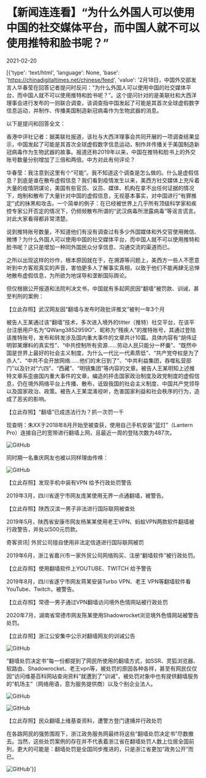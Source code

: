 # 【新闻连连看】“为什么外国人可以使用中国的社交媒体平台，而中国人就不可以使用推特和脸书呢？”

2021-02-20

[{'type': 'text/html', 'language': None, 'base': 'https://chinadigitaltimes.net/chinese/feed', 'value': '2月18日，中国外交部发言人华春莹在回答记者提问时反问：“为什么外国人可以使用中国的社交媒体平台，而中国人就不可以使用推特和脸书呢？”。这个提问针对的是美联社和大西洋理事会进行发布的一则联合调查，该调查指中国发起了可能是其首次全球虚假数字信息运动，并制作、传播美国制造新冠病毒作为生物武器的消息。

以下是提问和回答全文：

香港中评社记者：据美联社报道，该社与大西洋理事会共同开展的一项调查结果显示，中国发起了可能是其首次全球虚假数字信息运动，制作并传播关于美国制造新冠病毒作为生物武器的故事。报道还称2019年以来，中国在推特和脸书上的外交账号数量分别增加了三倍和两倍。中方对此有何评论？

华春莹：我注意到这里有个“可能”。我不知道这个调查是怎么做的。什么是虚假信息？到底是谁在散布虚假信息？我们看到疫情发生以来，美西方社交媒体上充斥着大量的疫情阴谋论，美国有些官员、议员、媒体、机构在拿不出任何证据的情况下，炮制和散布了大量针对中国的虚假信息，无视基本事实，对中国进行“有罪推定”式的抹黑和攻击。一个简单的例子：在已经被世界上几乎所有顶级科学家和疾控专家公开否定的情况下，仍频频散布所谓的“武汉病毒所泄露病毒”等谣言谎言。对此大家看得都非常清楚。

说到推特账号数量，不知道他们有没有调查过有多少外国媒体和外交官使用微信、微博？为什么外国人可以使用中国的社交媒体平台，而中国人就不可以使用推特和脸书呢？这只是增加一种同外国民众分享信息、沟通交流的渠道而已。

之所以出现这样的炒作，根本原因就在于，在溯源等问题上，美西方一些人不愿意听到中方客观真实的声音，害怕更多人了解事实真相，以致于他们不能再肆无忌惮地散布虚假信息，为所欲为地误导和垄断国际舆论。



但仅根据公开报道和法院判决文书，中国就有多起网民因“翻墙”被罚款、训诫，甚至判刑的案例：

【立此存照】武汉网友因“翻墙与发布时政批评推文”被判一年3个月



被告人王某通过该“翻墙”技术，多次进入境外的titter（推特）社交平台，在该平台注册用户名为“QWang3852959O”、昵称为“残疾人”的推特账号，其通过登陆该推特账号，发布和转发涉及国内重大事件的文章共计10篇。具体内容有“胡伟证明郭某爆料的真实性”、“中共控制所有资源……劳动人民只能分一杯羹”、“既然中国是世界上最好的社会主义制度，为什么一代比一代素质低”、“共产党夺权是为了杀人”、“中共不会开放网络……他们的末日到了”、“中共利益集团，吞噬私营部门”以及针对“六四”、“西藏”、“明镜集团”等内容的文章。被告人王某明知上述推特文章系歪曲国内重大事件的文章，编造的抨击国家政治制度及政党制度的虚假信息，仍在境外网络平台上传播、散布，诋毁我国的社会主义制度、中国共产党领导以及国家政治、政策。被告人王某混淆视听，危害国家利益和社会秩序的行为，造成了恶劣的影响。



【立此存照】“翻墙”已成违法行为？抓一次罚一千



现查明：朱XX于2018年8月开始至被查获，使用自己手机安装“蓝灯”（Lantern Pro）连接自己的宽带进行翻墙上网，且最近一周的登陆次数为487次。



![GitHub](https://chinadigitaltimes.net/chinese/files/2019/01/DwAIW65UcAArvdr.jpg)

同时期一名重庆网友也被以同样理由传唤：

![GitHub](https://chinadigitaltimes.net/chinese/files/2019/01/DwDh7i2UwAI80UG-1.jpg)

【立此存照】发现手机中装有VPN 给予行政处罚警告



2019年3月，四川省遂宁市网友庞某使用无界一点通翻墙，被警告。



【立此存照】陕西汉滨一男子非法进行国际联网被查处



2019年5月，陕西省安康市网友杨某某使用老王VPN、蚂蚁VPN两款软件翻墙被行政警告，并处以500元罚款。



奇客资讯| 外贸公司擅自使用非法定信道进行国际联网被罚



2019年6月，浙江省嘉兴市一家外贸公司网络购买、注册“翻墙软件”被行政处罚。



【立此存照】使用翻墙软件上YOUTUBE、TWITCH 给予警告



2019年8月，四川省遂宁市网友蒋某安装Turbo VPN、老王 VPN等翻墙软件看YouTube、Twitch，被警告。



【立此存照】常德一男子通过VPN翻墙访问境外色情网站被行政处罚



2020年7月，湖南省常德市网友陈某使用Shadowrocket浏览境外色情网站被警告处罚。



【立此存照】浙江公安集中公示对翻墙网友的训诫公告

![GitHub](https://chinadigitaltimes.net/chinese/files/2020/10/%E8%AE%AD%E8%AF%AB%E5%85%AC%E5%91%8A1-1-1080x1023.png)

“翻墙处罚决定书”每一份都提到了网民所使用的翻墙方式，如SSR、灵狐浏览器、软路由、Shadowrocket、老王vpn等，被处罚的原因各种各样，甚至有网民仅仅因“访问维基百科网站查询资料”就遭到了“训诫”，被处罚对象中也有提供翻墙服务的“机场主”（网络用语，意为服务提供商）以及个别企业法人。

![GitHub](https://chinadigitaltimes.net/chinese/files/2020/10/%E7%94%A8%E6%88%B7-1080x693.png)

![GitHub](https://chinadigitaltimes.net/chinese/files/2020/10/%E5%85%AC%E5%8F%B8-1080x686.png)

【立此存照】民众翻墙上维基查资料，遭警方登门逮捕并行政处罚

在各路网民的强势围观下，浙江政务服务网最终将这些“翻墙处罚决定书”尽数撤去。当然，这些处罚案例的存在并不代表着浙江省在翻墙处罚人数上位居全国前列，更大的可能是：翻墙处罚是全国同步推进的，只是浙江省更加“政务公开”而已。

![GitHub](http://chinadigitaltimes.net/chinese/files/2020/11/浙江政务网.png)'}]